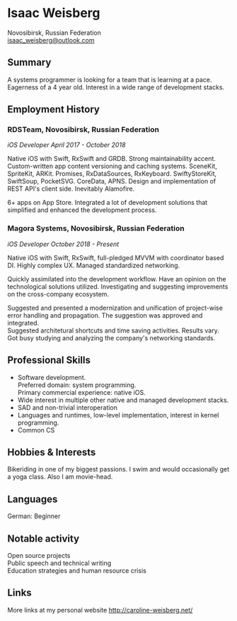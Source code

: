 # Isaac Weisberg
Novosibirsk, Russian Federation  
isaac_weisberg@outlook.com  
## Summary

A systems programmer is looking for a team that is learning at a pace. Eagerness of a 4 year old. Interest in a wide range of development stacks.

## Employment History

### **RDSTeam, Novosibirsk, Russian Federation**
*iOS Developer April 2017 - October 2018*

Native iOS with Swift, RxSwift and GRDB. Strong maintainability accent. Custom-written app content versioning and caching systems. SceneKit, SpriteKit, ARKit. Promises, RxDataSources, RxKeyboard. SwiftyStoreKit, SwiftSoup, PocketSVG. CoreData, APNS. Design and implementation of REST API's client side. Inevitably Alamofire.

6+ apps on App Store. Integrated a lot of development solutions that simplified and enhanced the development process.

### **Magora Systems, Novosibirsk, Russian Federation**  
*iOS Developer October 2018 - Present*

Native iOS with Swift, RxSwift, full-pledged MVVM with coordinator based DI. Highly complex UX. Managed standardized networking.

Quickly assimilated into the development workflow. Have an opinion on the technological solutions utilized. Investigating and suggesting improvements on the cross-company ecosystem.

Suggested and presented a modernization and unification of project-wise error handling and propagation. The suggestion was approved and integrated.  
Suggested architetural shortcuts and time saving activities. Results vary.  
Got busy studying and analyzing the company's networking standards.

## Professional Skills

- Software development.  
Preferred domain: system programming.  
Primary commercial experience: native iOS.  
- Wide interest in multiple other native and managed development stacks. 
- SAD and non-trivial interoperation
- Languages and runtimes, low-level implementation, interest in kernel programming.
- Common CS

## Hobbies & Interests

Bikeriding in one of my biggest passions. I swim and would occasionally get a yoga class. Also I am movie-head.

## Languages

German:	Beginner  

## Notable activity

Open source projects  
Public speech and technical writing  
Education strategies and human resource crisis  

## Links

More links at my personal website http://caroline-weisberg.net/
